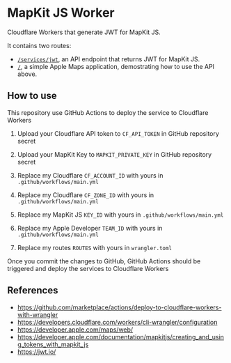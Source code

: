 # MapKit JS Worker

Cloudflare Workers that generate JWT for MapKit JS.

It contains two routes:

- [`/services/jwt`](https://mapkitjs.kytse.com/services/jwt), an API endpoint that returns JWT for MapKit JS.
- [`/`](https://mapkitjs.kytse.com/), a simple Apple Maps application, demostrating how to use the API above.

## How to use

This repository use GitHub Actions to deploy the service to Cloudflare Workers

1. Upload your Cloudflare API token to `CF_API_TOKEN` in GitHub repository secret

2. Upload your MapKit Key to `MAPKIT_PRIVATE_KEY` in GitHub repository secret

3. Replace my Cloudflare `CF_ACCOUNT_ID` with yours in `.github/workflows/main.yml`

4. Replace my Cloudflare `CF_ZONE_ID` with yours in `.github/workflows/main.yml`

5. Replace my MapKit JS `KEY_ID` with yours in `.github/workflows/main.yml`

6. Replace my Apple Developer `TEAM_ID` with yours in `.github/workflows/main.yml`

7. Replace my routes `ROUTES` with yours in `wrangler.toml`

Once you commit the changes to GitHub, GitHub Actions should be triggered and deploy the services to Cloudflare Workers

## References

- https://github.com/marketplace/actions/deploy-to-cloudflare-workers-with-wrangler
- https://developers.cloudflare.com/workers/cli-wrangler/configuration
- https://developer.apple.com/maps/web/
- https://developer.apple.com/documentation/mapkitjs/creating_and_using_tokens_with_mapkit_js
- https://jwt.io/
